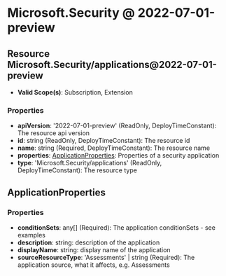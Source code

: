 # Microsoft.Security @ 2022-07-01-preview

## Resource Microsoft.Security/applications@2022-07-01-preview
* **Valid Scope(s)**: Subscription, Extension
### Properties
* **apiVersion**: '2022-07-01-preview' (ReadOnly, DeployTimeConstant): The resource api version
* **id**: string (ReadOnly, DeployTimeConstant): The resource id
* **name**: string (Required, DeployTimeConstant): The resource name
* **properties**: [ApplicationProperties](#applicationproperties): Properties of a security application
* **type**: 'Microsoft.Security/applications' (ReadOnly, DeployTimeConstant): The resource type

## ApplicationProperties
### Properties
* **conditionSets**: any[] (Required): The application conditionSets - see examples
* **description**: string: description of the application
* **displayName**: string: display name of the application
* **sourceResourceType**: 'Assessments' | string (Required): The application source, what it affects, e.g. Assessments

